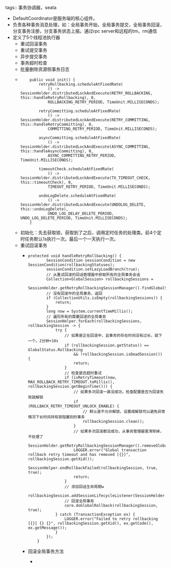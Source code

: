 tags:: 事务协调器，seata

- DefaultCoordinator是服务端的核心组件。
- 负责各种事务消息处理，如：全局事务开始，全局事务提交，全局事务回滚，分支事务注册，分支事务状态上报。通过rpc server和远程的tm，rm通信
- 定义了5个线程池执行器
	- 重试回滚事务
	- 重试提交事务
	- 异步提交事务
	- 事务超时检查
	- 批量删除资源侧事务日志
	- ```
	      public void init() {
	          retryRollbacking.scheduleAtFixedRate(
	              () -> SessionHolder.distributedLockAndExecute(RETRY_ROLLBACKING, this::handleRetryRollbacking), 0,
	              ROLLBACKING_RETRY_PERIOD, TimeUnit.MILLISECONDS);
	  
	          retryCommitting.scheduleAtFixedRate(
	              () -> SessionHolder.distributedLockAndExecute(RETRY_COMMITTING, this::handleRetryCommitting), 0,
	              COMMITTING_RETRY_PERIOD, TimeUnit.MILLISECONDS);
	  
	          asyncCommitting.scheduleAtFixedRate(
	              () -> SessionHolder.distributedLockAndExecute(ASYNC_COMMITTING, this::handleAsyncCommitting), 0,
	              ASYNC_COMMITTING_RETRY_PERIOD, TimeUnit.MILLISECONDS);
	  
	          timeoutCheck.scheduleAtFixedRate(
	              () -> SessionHolder.distributedLockAndExecute(TX_TIMEOUT_CHECK, this::timeoutCheck), 0,
	              TIMEOUT_RETRY_PERIOD, TimeUnit.MILLISECONDS);
	  
	          undoLogDelete.scheduleAtFixedRate(
	              () -> SessionHolder.distributedLockAndExecute(UNDOLOG_DELETE, this::undoLogDelete),
	              UNDO_LOG_DELAY_DELETE_PERIOD, UNDO_LOG_DELETE_PERIOD, TimeUnit.MILLISECONDS);
	      }
	  ```
	- 初始化：先去获取锁，获取到了之后，调用定时任务的处理类。前4个定时任务默认1s执行一次。最后一个一天执行一次。
	- 重试回滚事务
		- ```
		  protected void handleRetryRollbacking() {
		          SessionCondition sessionCondition = new SessionCondition(rollbackingStatuses);
		          sessionCondition.setLazyLoadBranch(true);
		          // 从重试回滚的回话管理器中获取所有的全局事务会话
		          Collection<GlobalSession> rollbackingSessions =
		              SessionHolder.getRetryRollbackingSessionManager().findGlobalSessions(sessionCondition);
		          // 没有回滚中的全局事务，返回
		          if (CollectionUtils.isEmpty(rollbackingSessions)) {
		              return;
		          }
		          long now = System.currentTimeMillis();
		          // 遍历所有的需要回滚的全局事务
		          SessionHelper.forEach(rollbackingSessions, rollbackingSession -> {
		              try {
		                  // 如果是正在回滚中，且事务的存在时间没有过长，就下一个。2分钟+10s
		                  if (rollbackingSession.getStatus() == GlobalStatus.Rollbacking
		                      && !rollbackingSession.isDeadSession()) {
		                      return;
		                  }
		                  // 检查是否超时重试
		                  if (isRetryTimeout(now, MAX_ROLLBACK_RETRY_TIMEOUT.toMillis(), rollbackingSession.getBeginTime())) {
		                      // 如果多次回滚一直没成功，检查配置是否为回滚失败就解锁
		                      if (ROLLBACK_RETRY_TIMEOUT_UNLOCK_ENABLE) {
		                          // 默认是不允许解锁，设置成解锁可以避免异常情况下长时间持有锁阻塞别的事务
		                          rollbackingSession.clean();
		                      }
		                      // 如果多次回滚都没成功，从事务管理器里清除掉，不处理了
		                      SessionHolder.getRetryRollbackingSessionManager().removeGlobalSession(rollbackingSession);
		                      LOGGER.error("Global transaction rollback retry timeout and has removed [{}]", rollbackingSession.getXid());
		                      SessionHelper.endRollbackFailed(rollbackingSession, true, true);
		                      return;
		                  }
		                  // 添加回话生命周期w
		                  rollbackingSession.addSessionLifecycleListener(SessionHolder.getRootSessionManager());
		                  // 回滚全局事务
		                  core.doGlobalRollback(rollbackingSession, true);
		              } catch (TransactionException ex) {
		                  LOGGER.error("Failed to retry rollbacking [{}] {} {}", rollbackingSession.getXid(), ex.getCode(), ex.getMessage());
		              }
		          });
		      }
		  ```
		- 回滚全局事务方法
			- ```
			  ```